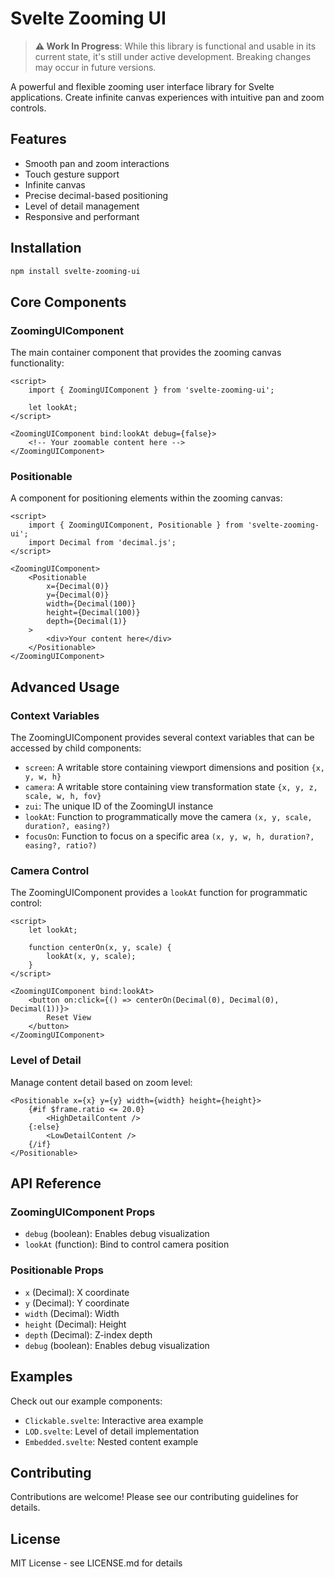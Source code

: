 # Svelte Zooming UI

> **⚠️ Work In Progress**: While this library is functional and usable in its current state, it's still under active development. Breaking changes may occur in future versions.

A powerful and flexible zooming user interface library for Svelte applications. Create infinite canvas experiences with intuitive pan and zoom controls.

## Features

- Smooth pan and zoom interactions
- Touch gesture support
- Infinite canvas
- Precise decimal-based positioning
- Level of detail management
- Responsive and performant

## Installation

```bash
npm install svelte-zooming-ui
```

## Core Components

### ZoomingUIComponent

The main container component that provides the zooming canvas functionality:

```svelte
<script>
    import { ZoomingUIComponent } from 'svelte-zooming-ui';
    
    let lookAt;
</script>

<ZoomingUIComponent bind:lookAt debug={false}>
    <!-- Your zoomable content here -->
</ZoomingUIComponent>
```

### Positionable

A component for positioning elements within the zooming canvas:

```svelte
<script>
    import { ZoomingUIComponent, Positionable } from 'svelte-zooming-ui';
    import Decimal from 'decimal.js';
</script>

<ZoomingUIComponent>
    <Positionable 
        x={Decimal(0)} 
        y={Decimal(0)} 
        width={Decimal(100)} 
        height={Decimal(100)} 
        depth={Decimal(1)}
    >
        <div>Your content here</div>
    </Positionable>
</ZoomingUIComponent>
```

## Advanced Usage

### Context Variables

The ZoomingUIComponent provides several context variables that can be accessed by child components:

- `screen`: A writable store containing viewport dimensions and position `{x, y, w, h}`
- `camera`: A writable store containing view transformation state `{x, y, z, scale, w, h, fov}`
- `zui`: The unique ID of the ZoomingUI instance
- `lookAt`: Function to programmatically move the camera `(x, y, scale, duration?, easing?)`
- `focusOn`: Function to focus on a specific area `(x, y, w, h, duration?, easing?, ratio?)`

### Camera Control

The ZoomingUIComponent provides a `lookAt` function for programmatic control:

```svelte
<script>
    let lookAt;
    
    function centerOn(x, y, scale) {
        lookAt(x, y, scale);
    }
</script>

<ZoomingUIComponent bind:lookAt>
    <button on:click={() => centerOn(Decimal(0), Decimal(0), Decimal(1))}>
        Reset View
    </button>
</ZoomingUIComponent>
```

### Level of Detail

Manage content detail based on zoom level:

```svelte
<Positionable x={x} y={y} width={width} height={height}>
    {#if $frame.ratio <= 20.0}
        <HighDetailContent />
    {:else}
        <LowDetailContent />
    {/if}
</Positionable>
```

## API Reference

### ZoomingUIComponent Props

- `debug` (boolean): Enables debug visualization
- `lookAt` (function): Bind to control camera position

### Positionable Props

- `x` (Decimal): X coordinate
- `y` (Decimal): Y coordinate
- `width` (Decimal): Width
- `height` (Decimal): Height
- `depth` (Decimal): Z-index depth
- `debug` (boolean): Enables debug visualization

## Examples

Check out our example components:

- `Clickable.svelte`: Interactive area example
- `LOD.svelte`: Level of detail implementation
- `Embedded.svelte`: Nested content example

## Contributing

Contributions are welcome! Please see our contributing guidelines for details.

## License

MIT License - see LICENSE.md for details

